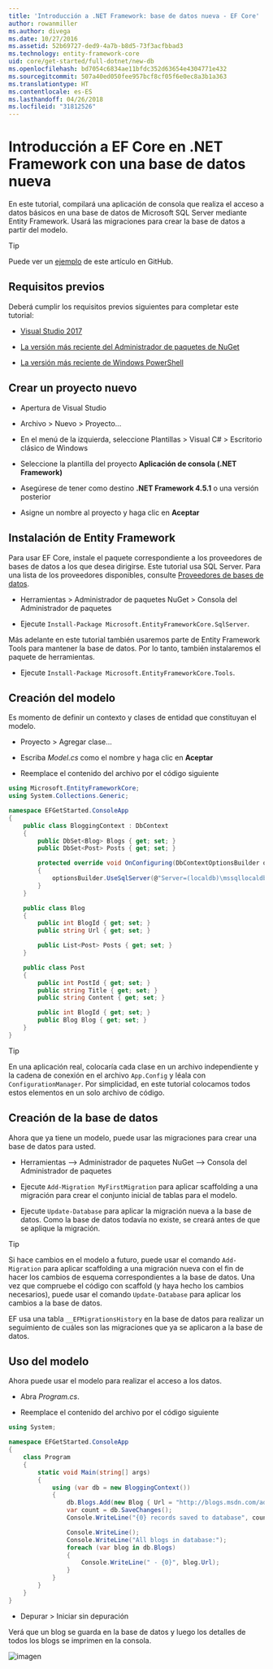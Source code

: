 ```yaml
---
title: 'Introducción a .NET Framework: base de datos nueva - EF Core'
author: rowanmiller
ms.author: divega
ms.date: 10/27/2016
ms.assetid: 52b69727-ded9-4a7b-b8d5-73f3acfbbad3
ms.technology: entity-framework-core
uid: core/get-started/full-dotnet/new-db
ms.openlocfilehash: bd7054c6834ae11bfdc352d63654e4304771e432
ms.sourcegitcommit: 507a40ed050fee957bcf8cf05f6e0ec8a3b1a363
ms.translationtype: HT
ms.contentlocale: es-ES
ms.lasthandoff: 04/26/2018
ms.locfileid: "31812526"
---
```

# <a name="getting-started-with-ef-core-on-net-framework-with-a-new-database"></a>Introducción a EF Core en .NET Framework con una base de datos nueva

En este tutorial, compilará una aplicación de consola que realiza el acceso a datos básicos en una base de datos de Microsoft SQL Server mediante Entity Framework. Usará las migraciones para crear la base de datos a partir del modelo.

> [!TIP]  
> Puede ver un [ejemplo](https://github.com/aspnet/EntityFramework.Docs/tree/master/samples/core/GetStarted/FullNet/ConsoleApp.NewDb) de este artículo en GitHub.

## <a name="prerequisites"></a>Requisitos previos

Deberá cumplir los requisitos previos siguientes para completar este tutorial:

* [Visual Studio 2017](https://www.visualstudio.com/downloads/)

* [La versión más reciente del Administrador de paquetes de NuGet](https://dist.nuget.org/index.html)

* [La versión más reciente de Windows PowerShell](https://docs.microsoft.com/powershell/scripting/setup/installing-windows-powershell)

## <a name="create-a-new-project"></a>Crear un proyecto nuevo

* Apertura de Visual Studio

* Archivo > Nuevo > Proyecto...

* En el menú de la izquierda, seleccione Plantillas > Visual C# > Escritorio clásico de Windows

* Seleccione la plantilla del proyecto **Aplicación de consola (.NET Framework)**

* Asegúrese de tener como destino **.NET Framework 4.5.1** o una versión posterior

* Asigne un nombre al proyecto y haga clic en **Aceptar**

## <a name="install-entity-framework"></a>Instalación de Entity Framework

Para usar EF Core, instale el paquete correspondiente a los proveedores de bases de datos a los que desea dirigirse. Este tutorial usa SQL Server. Para una lista de los proveedores disponibles, consulte [Proveedores de bases de datos](../../providers/index.md).

* Herramientas > Administrador de paquetes NuGet > Consola del Administrador de paquetes

* Ejecute `Install-Package Microsoft.EntityFrameworkCore.SqlServer`.

Más adelante en este tutorial también usaremos parte de Entity Framework Tools para mantener la base de datos. Por lo tanto, también instalaremos el paquete de herramientas.

* Ejecute `Install-Package Microsoft.EntityFrameworkCore.Tools`.

## <a name="create-your-model"></a>Creación del modelo

Es momento de definir un contexto y clases de entidad que constituyan el modelo.

* Proyecto > Agregar clase...

* Escriba *Model.cs* como el nombre y haga clic en **Aceptar**

* Reemplace el contenido del archivo por el código siguiente

<!-- [!code-csharp[Main](samples/core/GetStarted/FullNet/ConsoleApp.NewDb/Model.cs)] -->
``` csharp
using Microsoft.EntityFrameworkCore;
using System.Collections.Generic;

namespace EFGetStarted.ConsoleApp
{
    public class BloggingContext : DbContext
    {
        public DbSet<Blog> Blogs { get; set; }
        public DbSet<Post> Posts { get; set; }

        protected override void OnConfiguring(DbContextOptionsBuilder optionsBuilder)
        {
            optionsBuilder.UseSqlServer(@"Server=(localdb)\mssqllocaldb;Database=EFGetStarted.ConsoleApp.NewDb;Trusted_Connection=True;");
        }
    }

    public class Blog
    {
        public int BlogId { get; set; }
        public string Url { get; set; }

        public List<Post> Posts { get; set; }
    }

    public class Post
    {
        public int PostId { get; set; }
        public string Title { get; set; }
        public string Content { get; set; }

        public int BlogId { get; set; }
        public Blog Blog { get; set; }
    }
}
```

> [!TIP]  
> En una aplicación real, colocaría cada clase en un archivo independiente y la cadena de conexión en el archivo `App.Config` y léala con `ConfigurationManager`. Por simplicidad, en este tutorial colocamos todos estos elementos en un solo archivo de código.

## <a name="create-your-database"></a>Creación de la base de datos

Ahora que ya tiene un modelo, puede usar las migraciones para crear una base de datos para usted.

* Herramientas –> Administrador de paquetes NuGet –> Consola del Administrador de paquetes

* Ejecute `Add-Migration MyFirstMigration` para aplicar scaffolding a una migración para crear el conjunto inicial de tablas para el modelo.

* Ejecute `Update-Database` para aplicar la migración nueva a la base de datos. Como la base de datos todavía no existe, se creará antes de que se aplique la migración.

> [!TIP]  
> Si hace cambios en el modelo a futuro, puede usar el comando `Add-Migration` para aplicar scaffolding a una migración nueva con el fin de hacer los cambios de esquema correspondientes a la base de datos. Una vez que compruebe el código con scaffold (y haya hecho los cambios necesarios), puede usar el comando `Update-Database` para aplicar los cambios a la base de datos.
>
>EF usa una tabla `__EFMigrationsHistory` en la base de datos para realizar un seguimiento de cuáles son las migraciones que ya se aplicaron a la base de datos.

## <a name="use-your-model"></a>Uso del modelo

Ahora puede usar el modelo para realizar el acceso a los datos.

* Abra *Program.cs*.

* Reemplace el contenido del archivo por el código siguiente

<!-- [!code-csharp[Main](samples/core/GetStarted/FullNet/ConsoleApp.NewDb/Program.cs)] -->
``` csharp
using System;

namespace EFGetStarted.ConsoleApp
{
    class Program
    {
        static void Main(string[] args)
        {
            using (var db = new BloggingContext())
            {
                db.Blogs.Add(new Blog { Url = "http://blogs.msdn.com/adonet" });
                var count = db.SaveChanges();
                Console.WriteLine("{0} records saved to database", count);

                Console.WriteLine();
                Console.WriteLine("All blogs in database:");
                foreach (var blog in db.Blogs)
                {
                    Console.WriteLine(" - {0}", blog.Url);
                }
            }
        }
    }
}
```

* Depurar > Iniciar sin depuración

Verá que un blog se guarda en la base de datos y luego los detalles de todos los blogs se imprimen en la consola.

![imagen](_static/output-new-db.png)
